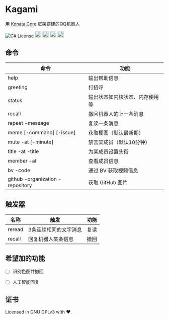 # Kagami

用 [Konata.Core](https://github.com/KonataDev/Konata.Core) 框架搭建的QQ机器人

![C#](https://img.shields.io/badge/C%23-latest-green)
[License](https://img.shields.io/static/v1?label=LICENSE&message=GNU%20GPLv3&color=lightrey)
<img width="20" src="https://github.com/KonataDev/Konata.Core/raw/main/Resources/konata_icon_512_round64.png">
<img width="20" src="https://user-images.githubusercontent.com/17957399/157422004-2a367049-3243-4206-90f4-ecb3f033c5ab.png">
<img width="20" src="https://user-images.githubusercontent.com/17957399/155513020-dd912c37-a86f-4d67-b707-566418cbc152.png">
<img width="20" src="https://user-images.githubusercontent.com/17957399/157422071-0faf24e0-46c6-4617-8dc0-ba6eab193237.png">

## 命令

| 命令 | 功能 |
| - | - |
| help | 输出帮助信息 |
| greeting | 打招呼 |
| status | 输出状态如内核状态、内存使用等 |
| recall | 撤回机器人的上一条消息 |
| repeat -message | 复读一条消息 |
| meme [-command] [-issue] | 获取梗图（默认最新期） |
| mute -at [-minute] | 禁言某成员（默认10分钟） |
| title -at -title | 为某成员设置头衔 |
| member -at | 查看成员信息 |
| bv -code | 通过 BV 获取视频信息 |
| github -organization -repository | 获取 GitHub 图片 |

## 触发器

| 名称 | 触发 | 功能 |
| - | - | - |
| reread | 3条连续相同的文字消息 | 复读 |
| recall | 回复机器人某条信息 | 撤回 |

## 希望加的功能

- [ ] 识别色图并撤回

- [ ] 人工智能回复

## 证书

Licensed in GNU GPLv3 with ❤.
